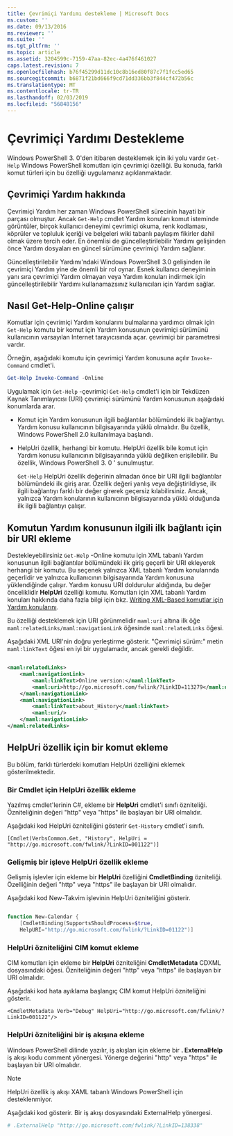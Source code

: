 ```yaml
---
title: Çevrimiçi Yardımı destekleme | Microsoft Docs
ms.custom: ''
ms.date: 09/13/2016
ms.reviewer: ''
ms.suite: ''
ms.tgt_pltfrm: ''
ms.topic: article
ms.assetid: 3204599c-7159-47aa-82ec-4a476f461027
caps.latest.revision: 7
ms.openlocfilehash: b76f45299d11dc10c8b16ed80f87c7f1fcc5ed65
ms.sourcegitcommit: b6871f21bd666f9cd71dd336bb3f844cf472b56c
ms.translationtype: MT
ms.contentlocale: tr-TR
ms.lasthandoff: 02/03/2019
ms.locfileid: "56848156"
---
```

# <a name="supporting-online-help"></a>Çevrimiçi Yardımı Destekleme

Windows PowerShell 3. 0'den itibaren desteklemek için iki yolu vardır `Get-Help` Windows PowerShell komutları için çevrimiçi özelliği. Bu konuda, farklı komut türleri için bu özelliği uygulamanız açıklanmaktadır.

## <a name="about-online-help"></a>Çevrimiçi Yardım hakkında

Çevrimiçi Yardım her zaman Windows PowerShell sürecinin hayati bir parçası olmuştur. Ancak `Get-Help` cmdlet Yardım konuları komut isteminde görüntüler, birçok kullanıcı deneyimi çevrimiçi okuma, renk kodlaması, köprüler ve topluluk içeriği ve belgeleri wiki tabanlı paylaşım fikirler dahil olmak üzere tercih eder. En önemlisi de güncelleştirilebilir Yardımı gelişinden önce Yardım dosyaları en güncel sürümüne çevrimiçi Yardım sağlanır.

Güncelleştirilebilir Yardımı'ndaki Windows PowerShell 3.0 gelişinden ile çevrimiçi Yardım yine de önemli bir rol oynar. Esnek kullanıcı deneyiminin yanı sıra çevrimiçi Yardım olmayan veya Yardım konuları indirmek için güncelleştirilebilir Yardımı kullanamazsınız kullanıcıları için Yardım sağlar.

## <a name="how-get-help--online-works"></a>Nasıl Get-Help-Online çalışır

Komutlar için çevrimiçi Yardım konularını bulmalarına yardımcı olmak için `Get-Help` komutu bir komut için Yardım konusunun çevrimiçi sürümünü kullanıcının varsayılan Internet tarayıcısında açar. çevrimiçi bir parametresi vardır.

Örneğin, aşağıdaki komutu için çevrimiçi Yardım konusuna açılır `Invoke-Command` cmdlet'i.

```powershell
Get-Help Invoke-Command -Online
```

Uygulamak için `Get-Help` -çevrimiçi `Get-Help` cmdlet'i için bir Tekdüzen Kaynak Tanımlayıcısı (URI) çevrimiçi sürümünü Yardım konusunun aşağıdaki konumlarda arar.

- Komut için Yardım konusunun ilgili bağlantılar bölümündeki ilk bağlantıyı. Yardım konusu kullanıcının bilgisayarında yüklü olmalıdır. Bu özellik, Windows PowerShell 2.0 kullanılmaya başlandı.

- HelpUri özellik, herhangi bir komutu. HelpUri özellik bile komut için Yardım konusu kullanıcının bilgisayarında yüklü değilken erişilebilir. Bu özellik, Windows PowerShell 3. 0 ' sunulmuştur.

  `Get-Help` HelpUri özellik değerinin almadan önce bir URI ilgili bağlantılar bölümündeki ilk giriş arar. Özellik değeri yanlış veya değiştirildiyse, ilk ilgili bağlantıyı farklı bir değer girerek geçersiz kılabilirsiniz. Ancak, yalnızca Yardım konularının kullanıcının bilgisayarında yüklü olduğunda ilk ilgili bağlantıyı çalışır.

## <a name="adding-a-uri-to-the-first-related-link-of-a-command-help-topic"></a>Komutun Yardım konusunun ilgili ilk bağlantı için bir URI ekleme

Destekleyebilirsiniz `Get-Help` -Online komutu için XML tabanlı Yardım konusunun ilgili bağlantılar bölümündeki ilk giriş geçerli bir URI ekleyerek herhangi bir komutu. Bu seçenek yalnızca XML tabanlı Yardım konularında geçerlidir ve yalnızca kullanıcının bilgisayarında Yardım konusuna yüklendiğinde çalışır. Yardım konusu URI doldurulur aldığında, bu değer önceliklidir **HelpUri** özelliği komutu. Komutları için XML tabanlı Yardım konuları hakkında daha fazla bilgi için bkz. [Writing XML-Based komutlar için Yardım konularını](../help/writing-xml-based-help-topics-for-commands.md).

Bu özelliği desteklemek için URI görünmelidir `maml:uri` altına ilk öğe `maml:relatedLinks/maml:navigationLink` öğesinde `maml:relatedLinks` öğesi.

Aşağıdaki XML URI'nin doğru yerleştirme gösterir. "Çevrimiçi sürüm:" metin `maml:linkText` öğesi en iyi bir uygulamadır, ancak gerekli değildir.

```xml

<maml:relatedLinks>
    <maml:navigationLink>
        <maml:linkText>Online version:</maml:linkText>
        <maml:uri>http://go.microsoft.com/fwlink/?LinkID=113279</maml:uri>
    </maml:navigationLink>
    <maml:navigationLink>
        <maml:linkText>about_History</maml:linkText>
        <maml:uri/>
    </maml:navigationLink>
</maml:relatedLinks>
```

## <a name="adding-the-helpuri-property-to-a-command"></a>HelpUri özellik için bir komut ekleme

Bu bölüm, farklı türlerdeki komutları HelpUri özelliğini eklemek gösterilmektedir.

### <a name="adding-a-helpuri-property-to-a-cmdlet"></a>Bir Cmdlet için HelpUri özellik ekleme

Yazılmış cmdlet'lerinin C#, ekleme bir **HelpUri** cmdlet'i sınıfı özniteliği. Özniteliğinin değeri "http" veya "https" ile başlayan bir URI olmalıdır.

Aşağıdaki kod HelpUri özniteliğini gösterir `Get-History` cmdlet'i sınıfı.

```
[Cmdlet(VerbsCommon.Get, "History", HelpUri = "http://go.microsoft.com/fwlink/?LinkID=001122")]
```

### <a name="adding-a-helpuri-property-to-an-advanced-function"></a>Gelişmiş bir işleve HelpUri özellik ekleme

Gelişmiş işlevler için ekleme bir **HelpUri** özelliğini **CmdletBinding** özniteliği. Özelliğinin değeri "http" veya "https" ile başlayan bir URI olmalıdır.

Aşağıdaki kod New-Takvim işlevinin HelpUri özniteliğini gösterir.

```powershell

function New-Calendar {
    [CmdletBinding(SupportsShouldProcess=$true,
    HelpURI="http://go.microsoft.com/fwlink/?LinkID=01122")]
```

### <a name="adding-a-helpuri-attribute-to-a-cim-command"></a>HelpUri özniteliğini CIM komut ekleme

CIM komutları için ekleme bir **HelpUri** özniteliğini **CmdletMetadata** CDXML dosyasındaki öğesi. Özniteliğinin değeri "http" veya "https" ile başlayan bir URI olmalıdır.

Aşağıdaki kod hata ayıklama başlangıç CIM komut HelpUri özniteliğini gösterir.

```
<CmdletMetadata Verb="Debug" HelpUri="http://go.microsoft.com/fwlink/?LinkID=001122"/>
```

### <a name="adding-a-helpuri-attribute-to-a-workflow"></a>HelpUri özniteliğini bir iş akışına ekleme

Windows PowerShell dilinde yazılır, iş akışları için ekleme bir **. ExternalHelp** iş akışı kodu comment yönergesi. Yönerge değerini "http" veya "https" ile başlayan bir URI olmalıdır.

> [!NOTE]
> HelpUri özellik iş akışı XAML tabanlı Windows PowerShell için desteklenmiyor.

Aşağıdaki kod gösterir. Bir iş akışı dosyasındaki ExternalHelp yönergesi.

```powershell
# .ExternalHelp "http://go.microsoft.com/fwlink/?LinkID=138338"
```
